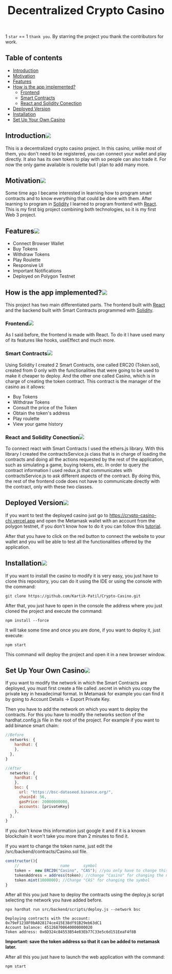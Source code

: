 <h1 align="center" style="display: block; font-size: 2.5em; font-weight: bold; margin-block-start: 1em; margin-block-end: 1em;">
  <br /><br /><strong>Decentralized Crypto Casino</strong>
</h1>

<br/>1 `star` == 1 `thank you`. By starring the project you thank the contributors for work.

## Table of contents

- [Introduction](#introduction)
- [Motivation](#motivation)
- [Features](#features)
- [How is the app implemented?](#how-is-the-app-implemented)
    - [Frontend](#frontend)
    - [Smart Contracts](#smart-contracts)
    - [React and Solidity Conection](#react-and-solidity-conection)
- [Deployed Version](#deployed-version)
- [Installation](#installation)
- [Set Up Your Own Casino](#set-up-your-own-casino)

## Introduction[![](./docs/img/pin.svg)](#introduction)

This is a decentralized crypto casino project. In this casino, unlike most of them, you don't need to be registered, you can connect your wallet and play directly. It also has its own token to play with so people can also trade it. For now the only game available is roulette but I plan to add many more.

## Motivation[![](./docs/img/pin.svg)](#motivation)

Some time ago I became interested in learning how to program smart contracts and to know everything that could be done with them. After learning to program in [Solidity](https://soliditylang.org) I learned to program frontend with [React](https://es.reactjs.org). This is my first big project combining both technologies, so it is my first Web 3 project.

## Features[![](./docs/img/pin.svg)](#features)

- Connect Browser Wallet
- Buy Tokens
- Withdraw Tokens
- Play Roulette
- Responsive UI
- Important Notifications
- Deployed on Polygon Testnet

## How is the app implemented?[![](./docs/img/pin.svg)](#how-is-the-app-implemented)

This project has two main differentiated parts. The frontend built with [React](https://es.reactjs.org) and the backend built with Smart Contracts programmed with [Solidity](https://soliditylang.org).

### Frontend[![](./docs/img/pin.svg)](#frontend)

As I said before, the frontend is made with React. To do it I have used many of its features like hooks, useEffect and much more.

### Smart Contracts[![](./docs/img/pin.svg)](#smart-contracts)

Using Solidity I created 2 Smart Contracts, one called ERC20 (Token.sol), created from 0 only with the functionalities that were going to be used to make it cheaper to deploy. And the other one called Casino, which is in charge of creating the token contract. This contract is the manager of the casino as it allows:

- Buy Tokens
- Withdraw Tokens
- Consult the price of the Token
- Obtain the token's address
- Play roulette
- View your game history

### React and Solidity Conection[![](./docs/img/pin.svg)](#react-and-solidity-conection)

To connect react with Smart Contracts I used the ethers.js library. With this library I created the contractsService.js class that is in charge of loading the contracts and doing all the actions requested by the rest of the application, such as simulating a game, buying tokens, etc. In order to query the contract information I used redux.js that communicates with contractsService.js to ask different aspects of the contract. By doing this, the rest of the frontend code does not have to communicate directly with the contract, only with these two classes.

## Deployed Version[![](./docs/img/pin.svg)](#deployed-version)

If you want to test the deployed casino just go to https://crypto-casino-chi.vercel.app and open the Metamask wallet with an account from the polygon testnet, if you don't know how to do it you can follow this [tutorial](https://docs.unstoppabledomains.com/manage-domains/guides/add-polygon-to-metamask/).

After that you have to click on the red button to connect the website to your wallet and you will be able to test all the functionalities offered by the application.

## Installation[![](./docs/img/pin.svg)](#installation)

If you want to install the casino to modify it is very easy, you just have to clone this repository, you can do it using the IDE or using the console with the command:

```shell
git clone https://github.com/Kartik-Patil/Crypto-Casino.git
```

After that, you just have to open in the console the address where you just cloned the project and execute the command:

```shell
npm install --force
```

It will take some time and once you are done, if you want to deploy it, just execute:

```shell
npm start
```

This command will deploy the project and open it in a new browser window.

## Set Up Your Own Casino[![](./docs/img/pin.svg)](#set-up-your-own-casino)

If you want to modify the network in which the Smart Contracts are deployed, you must first create a file called .secret in which you copy the private key in hexadecimal format. In Metamask for example you can find it by going to Account Details -> Export Private Key.

Then you have to add the network on which you want to deploy the contracts. For this you have to modify the networks section of the hardhat.config.js file in the root of the project. For example if you want to add binance smart chain:

``` javascript
//Before
  networks: {
    hardhat: {
    },
  },
}

//After
  networks: {
    hardhat: {
    },
    bsc: {
      url: "https://bsc-dataseed.binance.org/",
      chainId: 56,
      gasPrice: 20000000000,
      accounts: [privateKey]
    },
  },
}
```

If you don't know this information just google it and if it is a known blockchain it won't take you more than 2 minutes to find it.

If you want to change the token name, just edit the /src/backend/contracts/Casino.sol file.

```javascript
constructor(){
    //                  name      symbol
    token =  new ERC20("Casino", "CAS"); //you only have to change this values
    tokenAddress = address(token); //change "Casino" for changing the name
    token.mint(1000000); //Change "CAS" for changing the symbol
}
```

After all this you just have to deploy the contracts using the deploy.js script selecting the network you have added before.

```shell
npx hardhat run src/backend/scripts/deploy.js --network bsc

Deploying contracts with the account: 0x79eF1238F0bA028174ce415E38df91B29eb63dC1
Account balance: 451268700640000000020
Token address: 0x6D324c84553B54e83Eb77C33e5c6d151EeaF4f8B
```

<strong> Important: save the token address so that it can be added to metamask later. </strong>

After all this you just have to launch the web application with the command:

```shell
npm start
```
#
